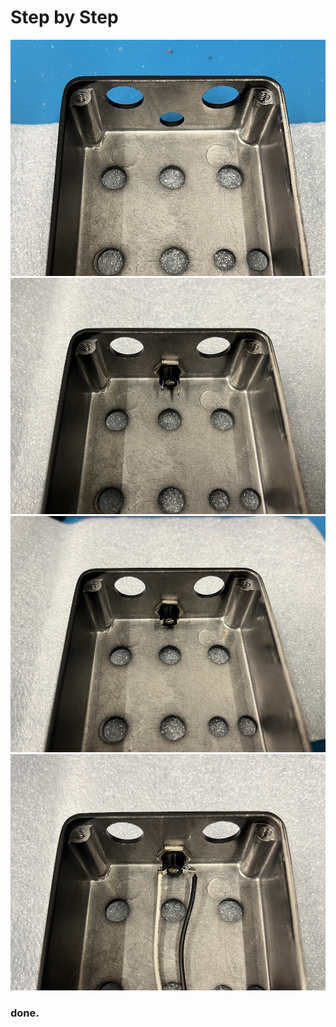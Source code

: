 # Step by Step
![](img/ox-dc-1.jpg)
![](img/ox-dc-2.jpg)
![](img/ox-dc-3.jpg)
![](img/ox-dc-4.jpg)
### done.
